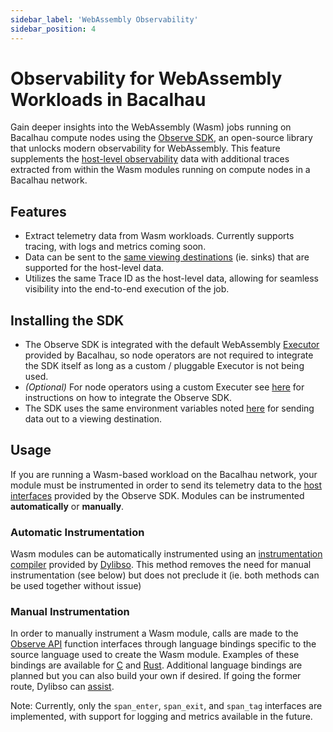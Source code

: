 ```yaml
---
sidebar_label: 'WebAssembly Observability'
sidebar_position: 4
---
```


# Observability for WebAssembly Workloads in Bacalhau

Gain deeper insights into the WebAssembly (Wasm) jobs running on Bacalhau compute nodes using the 
[Observe SDK](https://dev.dylibso.com/docs/category/observe-sdk/), an open-source library that unlocks modern observability for WebAssembly. This feature supplements the [host-level observability](/running-node/observability/) data with additional traces extracted from within the Wasm modules running on compute nodes in a Bacalhau network.

## Features
- Extract telemetry data from Wasm workloads. Currently supports tracing, with logs and metrics coming soon.
- Data can be sent to the [same viewing destinations](/running-node/observability/#viewing) (ie. sinks) that are supported for the host-level data.
- Utilizes the same Trace ID as the host-level data, allowing for seamless visibility into the end-to-end execution of the job.

## Installing the SDK

- The Observe SDK is integrated with the default WebAssembly [Executor](/getting-started/architecture/#executor) provided by Bacalhau, so node operators are not required to integrate the SDK itself as long as a custom / pluggable Executor is not being used.
- *(Optional)* For node operators using a custom Executer see [here](https://dev.dylibso.com/docs/observe/adapters/golang/opentelemetry) for instructions on how to integrate the Observe SDK.
- The SDK uses the same environment variables noted [here](/running-node/observability/#viewing) for sending data out to a viewing destination.

## Usage

If you are running a Wasm-based workload on the Bacalhau network, your module must be instrumented in order to send its telemetry data to the [host interfaces](https://github.com/dylibso/observe-sdk/tree/main/observe-api) provided by the Observe SDK. Modules can be instrumented **automatically** or **manually**.

### Automatic Instrumentation

Wasm modules can be automatically instrumented using an [instrumentation compiler](https://dev.dylibso.com/docs/observe/instrumentation/automatic/) provided by [Dylibso](https://dylibso.com/). This method removes the need for manual instrumentation (see below) but does not preclude it (ie. both methods can be used together without issue)

### Manual Instrumentation

In order to manually instrument a Wasm module, calls are made to the [Observe API](https://github.com/dylibso/observe-sdk/tree/main/observe-api) function interfaces through language bindings specific to the source language used to create the Wasm module. Examples of these bindings are available for [C](https://github.com/dylibso/observe-sdk/blob/main/observe-api/test/c/main.c) and [Rust](https://github.com/dylibso/observe-sdk/blob/main/observe-api/test/rust/src/main.rs). Additional language bindings are planned but you can also build your own if desired. If going the former route, Dylibso can [assist](https://dev.dylibso.com/support).

Note: Currently, only the `span_enter`, `span_exit`, and `span_tag` interfaces are implemented, with support for logging and metrics available in the future.

